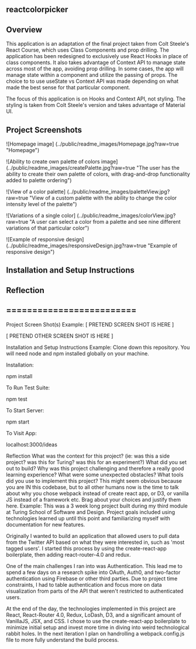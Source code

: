 ## reactcolorpicker
## Overview

This application is an adaptation of the final project taken from Colt Steele's React Course, which uses Class Components and prop drilling.
The application has been redesigned to exclusively use React Hooks in place of class components. It also takes advantage of Context API to manage state across most of the app, avoiding prop drilling. In some cases, the app will manage state within a component and utilize the passing of props. The choice to to use useState vs Context API was made depending on what made the best sense for that particular component.

The focus of this application is on Hooks and Context API, not styling. The styling is taken from Colt Steele's version and takes advantage of Material UI.

## Project Screenshots

![Homepage image] (../public/readme_images/Homepage.jpg?raw=true "Homepage")

![Ability to create own palette of colors image] (../public/readme_images/createPalette.jpg?raw=true "The user has the ability to create their own palette of colors, with drag-and-drop functionality added to palette ordering")

![View of a color palette] (../public/readme_images/paletteView.jpg?raw=true "View of a custom palette with the ability to change the color intensity level of the palette")

![Variations of a single color] (../public/readme_images/colorView.jpg?raw=true "A user can select a color from a palette and see nine different variations of that particular color")

![Example of responsive design] (../public/readme_images/responsiveDesign.jpg?raw=true "Example of responsive design")

## Installation and Setup Instructions



## Reflection



## =========================

Project Screen Shot(s)
Example:
[ PRETEND SCREEN SHOT IS HERE ]

[ PRETEND OTHER SCREEN SHOT IS HERE ]

Installation and Setup Instructions
Example:
Clone down this repository. You will need node and npm installed globally on your machine.

Installation:

npm install

To Run Test Suite:

npm test

To Start Server:

npm start

To Visit App:

localhost:3000/ideas

Reflection
What was the context for this project? (ie: was this a side project? was this for Turing? was this for an experiment?)
What did you set out to build?
Why was this project challenging and therefore a really good learning experience?
What were some unexpected obstacles?
What tools did you use to implement this project?
This might seem obvious because you are IN this codebase, but to all other humans now is the time to talk about why you chose webpack instead of create react app, or D3, or vanilla JS instead of a framework etc. Brag about your choices and justify them here.
Example:
This was a 3 week long project built during my third module at Turing School of Software and Design. Project goals included using technologies learned up until this point and familiarizing myself with documentation for new features.

Originally I wanted to build an application that allowed users to pull data from the Twitter API based on what they were interested in, such as 'most tagged users'. I started this process by using the create-react-app boilerplate, then adding react-router-4.0 and redux.

One of the main challenges I ran into was Authentication. This lead me to spend a few days on a research spike into OAuth, Auth0, and two-factor authentication using Firebase or other third parties. Due to project time constraints, I had to table authentication and focus more on data visualization from parts of the API that weren't restricted to authenticated users.

At the end of the day, the technologies implemented in this project are React, React-Router 4.0, Redux, LoDash, D3, and a significant amount of VanillaJS, JSX, and CSS. I chose to use the create-react-app boilerplate to minimize initial setup and invest more time in diving into weird technological rabbit holes. In the next iteration I plan on handrolling a webpack.config.js file to more fully understand the build process.